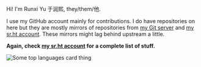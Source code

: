 Hi! I'm Runxi Yu 于润熙, they/them/他.

I use my GitHub account mainly for contributions. I do have repositories on here but they are mostly mirrors of repositories from [my Git server](https://git.runxiyu.org/) and [my sr.ht account](https://git.sr.ht/~runxiyu). These mirrors might lag behind upstream a little.

**Again, check [my sr.ht account](https://git.sr.ht/~runxiyu) for a complete list of stuff.**

![Some top languages card thing](https://github-readme-stats.vercel.app/api/top-langs/?username=runxiyu&hide=html,text,markdown,roff,ini,tex)
